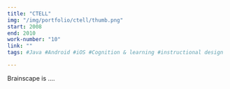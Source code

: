 ```yaml
---
title: "CTELL"
img: "/img/portfolio/ctell/thumb.png"
start: 2008
end: 2010
work-number: "10"
link: ""
tags: #Java #Android #iOS #Cognition & learning #instructional design

---
```

Brainscape is ....


